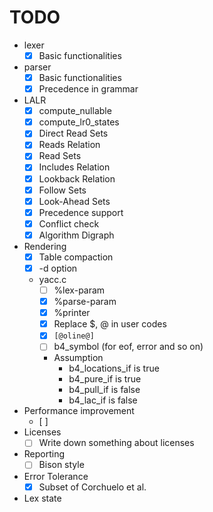 # TODO

* lexer
  * [x] Basic functionalities
* parser
  * [x] Basic functionalities
  * [x] Precedence in grammar
* LALR
  * [x] compute_nullable
  * [x] compute_lr0_states
  * [x] Direct Read Sets
  * [x] Reads Relation
  * [x] Read Sets
  * [x] Includes Relation
  * [x] Lookback Relation
  * [x] Follow Sets
  * [x] Look-Ahead Sets
  * [x] Precedence support
  * [x] Conflict check
  * [x] Algorithm Digraph
* Rendering
  * [x] Table compaction
  * [x] -d option
  * yacc.c
    * [ ] %lex-param
    * [x] %parse-param
    * [x] %printer
    * [x] Replace $, @ in user codes
    * [x] `[@oline@]`
    * [ ] b4_symbol (for eof, error and so on)
    * Assumption
      * b4_locations_if is true
      * b4_pure_if is true
      * b4_pull_if is false
      * b4_lac_if is false
* Performance improvement
  * [ ]
* Licenses
  * [ ] Write down something about licenses
* Reporting
  * [ ] Bison style
* Error Tolerance
  * [x] Subset of Corchuelo et al.
* Lex state
